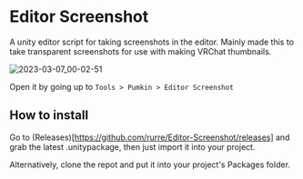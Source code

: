 # Editor Screenshot
A unity editor script for taking screenshots in the editor.
Mainly made this to take transparent screenshots for use with making VRChat thumbnails.

![2023-03-07_00-02-51](https://user-images.githubusercontent.com/16716633/223245452-c5a910a3-aa7c-4e8d-ba52-43b778269790.png)

Open it by going up to `Tools > Pumkin > Editor Screenshot`

## How to install
Go to (Releases)[https://github.com/rurre/Editor-Screenshot/releases] and grab the latest .unitypackage, then just import it into your project.

Alternatively, clone the repot and put it into your project's Packages folder.
